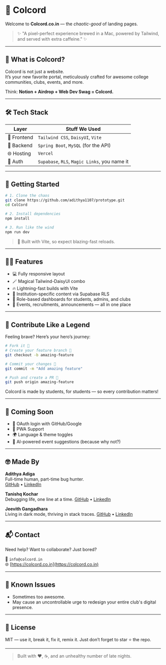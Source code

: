 # 🎯 Colcord 

Welcome to **Colcord.co.in** — the *chaotic-good* of landing pages.

> ✨ "A pixel-perfect experience brewed in a Mac, powered by Tailwind, and served with extra caffeine." ✨

---

## 🧠 What is Colcord?

Colcord is not just a website.  
It’s your new favorite portal, meticulously crafted for awesome college communities, clubs, events, and more.

Think: **Notion + Airdrop + Web Dev Swag = Colcord.**

---

## 🛠️ Tech Stack

| Layer       | Stuff We Used                                         |
|-------------|-------------------------------------------------------|
| 💅 Frontend | `Tailwind CSS`, `DaisyUI`, `Vite`                     |
| 🧠 Backend  | `Spring Boot`, `MySQL` (for the API)                  |
| 🌐 Hosting  | `Vercel`                                              |
| 🔐 Auth     | `Supabase`, `RLS`, `Magic Links`, you name it         |

---

## 🚀 Getting Started

```bash
# 1. Clone the chaos
git clone https://github.com/adithya1107/prototype.git
cd ColCord

# 2. Install dependencies
npm install

# 3. Run like the wind
npm run dev
```

> 🧪 Built with Vite, so expect blazing-fast reloads.

---

## 🧙‍♂️ Features

- 💻 Fully responsive layout
- 🪄 Magical Tailwind-DaisyUI combo
- 🔥 Lightning-fast builds with Vite
- 🏫 Institution-specific content via Supabase RLS
- 👤 Role-based dashboards for students, admins, and clubs
- 📅 Events, recruitments, announcements — all in one place

---

## 🤝 Contribute Like a Legend

Feeling brave? Here’s your hero’s journey:

```bash
# Fork it 🍴
# Create your feature branch 🚧
git checkout -b amazing-feature

# Commit your changes 🔨
git commit -m "Add amazing feature"

# Push and create a PR 🚀
git push origin amazing-feature
```

Colcord is made by students, for students — so every contribution matters!

---

## 🧩 Coming Soon

- 🔐 OAuth login with GitHub/Google
- 📱 PWA Support
- 🌍 Language & theme toggles
- 🧠 AI-powered event suggestions (because why not?)

---

## 🤓 Made By

**Adithya Adiga**  
Full-time human, part-time bug hunter.  
[GitHub](https://github.com/adithya1107) • [LinkedIn](https://linkedin.com/in/adithyaadiga)

**Tanishq Kochar**  
Debugging life, one line at a time. 
[GitHub](https://github.com/Tanishq-Kochar) • [LinkedIn](https://www.linkedin.com/in/tanishq-kochar/)

**Jeevith Gangadhara**  
Living in dark mode, thriving in stack traces. 
[GitHub](https://github.com/jeevithg090) • [LinkedIn](https://www.linkedin.com/in/jeevith-gangadhara-782b21311/)

---

## 📬 Contact

Need help? Want to collaborate? Just bored?

📧 `info@colcord.in`  
🌐 [https://colcord.co.in](https://colcord.co.in)

---

## 🐛 Known Issues

- Sometimes too awesome.
- May cause an uncontrollable urge to redesign your entire club's digital presence.

---

## 🫶 License

MIT — use it, break it, fix it, remix it. Just don’t forget to star ⭐ the repo.

---

> Built with ❤️, ☕, and an unhealthy number of late nights.